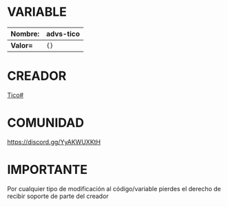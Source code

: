 # VARIABLE
| **Nombre:** | advs-tico |
|--------|------|
| **Valor=** | ``{}`` |

# CREADOR
[Tico#](https://discord.com/users/635160512832733185)

# COMUNIDAD
https://discord.gg/YyAKWUXKtH

# IMPORTANTE
Por cualquier tipo de modificación al código/variable pierdes el derecho de recibir soporte de parte del creador
